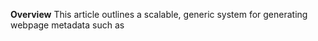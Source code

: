 **Overview**
This article outlines a scalable, generic system for generating webpage metadata such as <title> and <meta description> tags — using real-world search queries and Generative AI (Gen-AI). The goal is to enhance content relevance and boost user engagement through contextual, query-driven page metadata.

**Objectives**
Leverage real-world search queries to generate relevant page metadata.
Improve user engagement and interaction rates.
Automate large-scale and low-latency metadata generation.
Enable optional human review for quality assurance.

**System Architecture**
1. Input: Search Queries
Export query data via an analytics API (e.g. Google Search Console). An ETL job can be scheduled via Amazon Glue.
Group queries by URL.
Capture webpage metrics such as: impressions, clicks, CTR, average position.
_Sample Data Structure:
{
“url”: “/example/page-1”,
“queries”: [
{ “query”: “how to optimize content”, “impressions”: 3000, “clicks”: 120 },
{ “query”: “metadata examples for websites”, “impressions”: 1500, “clicks”: 80 }
]
}

2. Query Preprocessing & Filtering
Deduplicate queries.
Rank based on relevance (CTR, impressions).
Filter out low-quality or noisy terms.

3. Generative AI-based Metadata Generation
Use a Large Language Model (LLM) with engagement-focused prompts to generate metadata.

Prompt Example:
Generate metadata for a webpage that improves user engagement.

Page Info:
- Category: Content Strategy
- Topic: Metadata Optimization

Top Search Queries:
- “how to optimize content”
- “metadata examples for websites”
- “user retention best practices”

Constraints:
- Title: < 70 characters
- Description: < 160 characters

Output Format:
Title: …
Meta Description: …

Model Options:
GPT-4 for versatility-> Could be used for initial prototypes
Claude for thoughtful, safe, long-form intelligence -> Suitable for Enterprise applications
Mistral via Amazon Bedrock for speed, scale, and AWS synergy-> Cost-effective and Scalable solution

Guardrails:
Consistent tone/style
No hallucinations or inaccurate claims

4. Post-Processing
Trim long titles/descriptions.
Language and grammar checks (e.g., LanguageTool API).
Optional: manual review interface.

5. Storage & Deployment
Store output in S3, DynamoDB or Aurora.
Push to front-end cache/CDN (CloudFront) or CMS (Content Management System).
Automate using Lambda + Step Functions or Apache Airflow.

6. Feedback Loop & Metrics
Monitor user interaction metrics (e.g., time on page, bounce rate).
Use field (A/B or Pre/Post) testing to compare efficacy of different metadata styles.
Periodically retrain or adjust prompts based on performance.

**Python-Implementation of the System**
import openai
import pandas as pd
from typing import List, Dict

openai.api_key = "sk-..."  # Replace with your actual key

sample_data = [
    {
        "url": "/example/page-1",
        "category": "Content Strategy",
        "topic": "Metadata Optimization",
        "queries": [
            {"query": "metadata examples for websites", "impressions": 1200, "clicks": 150},
            {"query": "how to write engaging content", "impressions": 800, "clicks": 90},
            {"query": "meta description guide", "impressions": 600, "clicks": 50},
        ]
    }
]

def build_prompt(page: Dict, top_queries: List[str]) -> str:
    return f"""
Generate metadata for a webpage that improves user engagement.

Page Info:
- Category: {page['category']}
- Topic: {page['topic']}

Top Search Queries:
{', '.join(top_queries)}

Constraints:
- Title: < 70 characters
- Description: < 160 characters

Output format:
Title: ...
Meta Description: ...
"""

def generate_metadata(page_data):
    sorted_queries = sorted(page_data["queries"], key=lambda x: (x["clicks"], x["impressions"]), reverse=True)
    top_queries = [q["query"] for q in sorted_queries[:3]]

    prompt = build_prompt(page_data, top_queries)

    response = openai.ChatCompletion.create(
        model="gpt-4",
        messages=[{"role": "user", "content": prompt}],
        temperature=0.7
    )

    output_text = response.choices[0].message["content"].strip()
    return {
        "url": page_data["url"],
        "title_tag": output_text.split("Title:")[1].split("Meta Description:")[0].strip(),
        "meta_description": output_text.split("Meta Description:")[1].strip()
    }

results = [generate_metadata(page) for page in sample_data]
df = pd.DataFrame(results)
print(df.to_string(index=False))

In the early stages of building our system, we can consider a scrappy, prototype-first approach to prove out our ideas quickly. For inference, we can start with a straightforward Lambda function that would spin up for each request — simple, fast, and easy to iterate on. But as usage grows, we know this approach wouldn’t scale. We can then transition to a more robust model using ECS Fargate batch jobs, complete with sharding to parallelize the workload and handle increasing demand efficiently.
Our orchestration began with manual triggers and S3 event notifications — just enough to get things running. But as complexity increases, so does the need for structure. That’s when we can adopt AWS Step Functions to orchestrate our workflows in a more reliable, visual, and manageable way.
Initially, we can handle data by generating a single output file per run. It works for development and small test cases but lacks flexibility. We can evolve this into a fully partitioned S3 structure with Athena filters, making data querying fast and cost-effective.
When it came to cost efficiency, our Python prototype relies heavily on always-on API usage — effective for quick results, but not sustainable. In the scalable version, we might integrate with Amazon Bedrock and shift to using spot-priced container workloads, optimizing both performance and cost.
Finally, monitoring in the early days might just be basic logs to trace errors. As we mature, we can layer in comprehensive observability with AWS X-Ray, Cloud Watch dashboards, and even engagement tracking, giving us deep insight into system health and user behavior.

**Conclusion**
By combining real-world query data with Gen-AI models, this system offers a scalable, efficient solution for generating high-quality metadata. The approach enhances user engagement and on-page interaction while supporting customization, monitoring, and continuous optimization.

